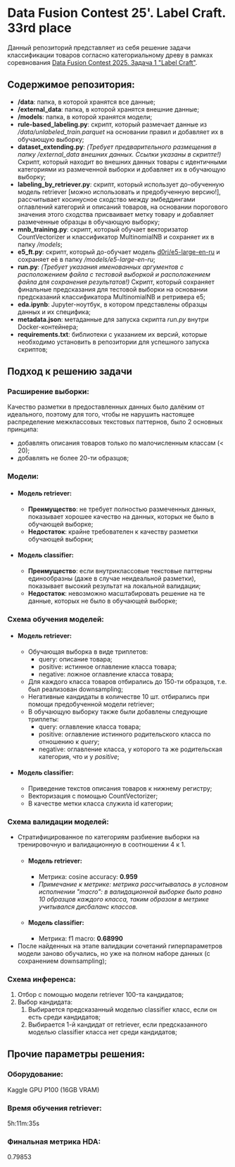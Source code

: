 # Data Fusion Contest 25'. Label Craft. 33rd place

Данный репозиторий представляет из себя решение задачи классификации товаров согласно категориальному древу в рамках соревнования [Data Fusion Contest 2025. Задача 1 "Label Craft"](https://ods.ai/competitions/data-fusion2025-labelcraft).

## Содержимое репозитория:
* **/data**: папка, в которой хранятся все данные;
* **/external_data**: папка, в которой хранятся внешние данные;
* **/models**: папка, в которой хранятся модели;
* **rule-based_labeling.py**: скрипт, который размечает данные из */data/unlabeled_train.parquet* на основании правил и добавляет их в обучающую выборку;
* **dataset_extending.py**: *(Требует предварительного размещения в папку /external_data внешних данных. Ссылки указаны в скрипте!)* Скрипт, который находит во внешних данных товары с идентичными категориями из размеченной выборки и добавляет их в обучающую выборку;
* **labeling_by_retriever.py**: скрипт, который использует до-обученную модель retriever [можно использовать и предобученную версию!], рассчитывает косинусное сходство между эмбеддингами оглавлений категорий и описаний товаров, на основании порогового значения этого сходства присваивает метку товару и добавляет размеченные образцы в обучающую выборку;
* **mnb_training.py**: скрипт, который обучает векторизатор CountVectorizer и классификатор MultinomialNB и сохраняет их в папку */models*;
*  **e5_ft.py**: скрипт, который до-обучает модель [d0rj/e5-large-en-ru](https://huggingface.co/d0rj/e5-large-en-ru) и сохраняет её в папку */models/e5-large-en-ru*;
*  **run.py**: *(Требует указания именованных аргументов с расположением файла с тестовой выборкой и расположением файла для сохранения результатов!)* Скрипт, который сохраняет финальные предсказания для тестовой выборки на основании предсказаний классификатора MultinomialNB и ретривера e5;
*  **eda.ipynb**: Jupyter-ноутбук, в котором представлены образцы данных и их специфика;
*  **metadata.json**: метаданные для запуска скрипта *run.py* внутри Docker-контейнера;
*  **requirements.txt**: библиотеки с указанием их версий, которые необходимо установить в репозитории для успешного запуска скриптов;

## Подход к решению задачи

### Расширение выборки:
Качество разметки в предоставленных данных было далёким от идеального, поэтому для того, чтобы не нарушить настоящее распределение межклассовых текстовых паттернов, было 2 основных принципа:
* добавлять описания товаров только по малочисленным классам (< 20);
* добавлять не более 20-ти образцов;

### Модели:
* #### Модель retriever:
  * **Преимущество**: не требует полностью размеченных данных, показывает хорошее качество на данных, которых не было в обучающей выборке;
  * **Недостаток**: крайне требователен к качеству разметки обучающей выборки;
* #### Модель classifier:
  * **Преимущество**: если внутриклассовые текстовые паттерны единообразны (даже в случае неидеальной разметки), показывает высокий результат на локальной валидации;
  * **Недостаток**: невозможно масштабировать решение на те данные, которых не было в обучающей выборке;

### Схема обучения моделей:
* #### Модель retriever:
  * Обучающая выборка в виде триплетов:
    * query: описание товара;
    * positive: истинное оглавление класса товара;
    * negative: ложное оглавление класса товара;
  * Для каждого класса товаров отбирались до 150-ти образцов, т.е. был реализован downsampling;
  * Негативные кандидаты в количестве 10 шт. отбирались при помощи предобученной модели retriever;
  * В обучающую выборку также были добавлены следующие триплеты:
    * query: оглавление класса товара;
    * positive: оглавление истинного родительского класса по отношению к *query*;
    * negative: оглавление класса, у которого та же родительская категория, что и у *positive*;
* #### Модель classifier:
  * Приведение текстов описания товаров к нижнему регистру;
  * Векторизация с помощью CountVectorizer;
  * В качестве метки класса служила id категории;

### Схема валидации моделей:
* Стратифицированное по категориям разбиение выборки на тренировочную и валидационную в соотношении 4 к 1.
  * #### Модель retriever:
    * Метрика: cosine accuracy: **0.959**
    * *Примечание к метрике: метрика рассчитывалась в условном исполнении "macro": в валидационной выборке было ровно 10 образцов каждого класса, таким образом в метрике учитывался дисбаланс классов.*
  * #### Модель classifier:
    * Метрика: f1 macro: **0.68990**
* После найденных на этапе валидации сочетаний гиперпараметров модели заново обучались, но уже на полном наборе данных (с сохранением downsampling);

### Схема инференса:
1. Отбор с помощью модели retriever 100-та кандидатов;
2. Выбор кандидата:
   1. Выбирается предсказанный моделью classifier класс, если он есть среди кандидатов;
   2. Выбирается 1-й кандидат от retriever, если предсказанного моделью classifier класса нет среди кандидатов;

## Прочие параметры решения:
### Оборудование:
Kaggle GPU P100 (16GB VRAM)

### Время обучения retriever:
5h:11m:35s

### Финальная метрика HDA:
0.79853